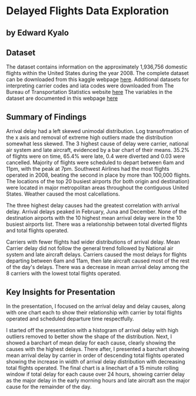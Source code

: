 # Delayed Flights Data Exploration
## by Edward Kyalo


## Dataset

The dataset contains information on the approximately 1,936,756 domestic flights within the United States during the year 2008. The complete dataset can be downloaded from this kaggle webpage [here](https://www.kaggle.com/giovamata/airlinedelaycauses/download). 
Additional datasets for interpreting carrier codes and iata codes were downloaded from The Bureau of Transportation Statistics website [here](http://stat-computing.org/dataexpo/2009/supplemental-data.html)
The variables in the dataset are documented in this webpage [here](https://www.transtats.bts.gov/Fields.asp?Table_ID=236)


## Summary of Findings

Arrival delay had a left skewed unimodal distribution. Log transofrmation of the x axis and removal of extreme high outliers made the distribution somewhat less skewed. The 3 highest cause of delay were carrier, national air system and late aircraft, evidenced by a bar chart of their means. 35.2% of flights were on time, 65.4% were late, 0.4 were diverted and 0.03 were cancelled. Majority of flights were scheduled to depart between 6am and 11pm, with the peak at 7pm. Southwest Airlines had the most flights operated in 2008, beating the second in place by more than 100,000 flights. The locations of the top 20 busiest airports (for both origin and destination) were located in major metropolitan areas throughout the contiguous United States. Weather caused the most calcellations. 

The three highest delay causes had the greatest correlation with arrival delay. Arrival delays peaked in February, Juna and December. None of the destination airports with the 10 highest mean arrival delay were in the 10 busiest airports list. There was a relationship between total diverted flights and total flights operated. 

Carriers with fewer flights had wider distributions of arrival delay. Mean Carrier delay did not follow the general trend followed by National air system and late aircraft delays. 
Carriers caused the most delays for flights departing between 6am and 11am, then late aircraft caused most of the rest of the day's delays. There was a decrease in mean arrival delay among the 8 carriers with the lowest total flights operated. 



## Key Insights for Presentation

In the presentation, I focused on the arrival delay and delay causes, along with one chart each to show their relationship with carrier by total flights operated and scheduled departure time respectfully. 

I started off the presentation with a histogram of arrival delay with high outliers removed to better show the shape of the distribution. Next, I showed a barchart of mean delay for each cause, clearly showing the causes with the highest delays. There after, I presented a barchart showing mean arrival delay by carrier in order of descending total flights operated showing the increase in width of arrival delay distribution with decreasing total flights operated. The final chart is a linechart of a 15 minute rolling window if total delay for each cause over 24 hours, showing carrier delay as the major delay in the early morning hours and late aircraft asn the major cause for the remainder of the day. 
